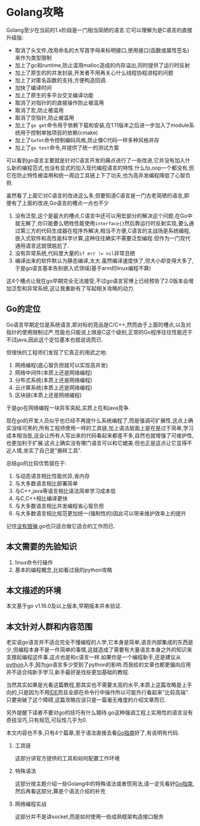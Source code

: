 # Golang攻略

Golang至少在当前的1.x阶段是一门相当简陋的语言.它可以理解为是C语言的直接升级版:

+ 取消了头文件,改用命名的大写首字母来标明接口,使用接口(函数或属性签名)来作为类型限制
+ 加上了gc和runtime,防止滥用malloc造成的内存溢出,同时提供了运行时反射
+ 加上了原生的的并发封装,开发者不用再关心什么线程协程进程的问题
+ 加上了对匿名函数的支持,方便构造回调.
+ 加快了编译时间
+ 加上了原生的多平台交叉编译功能
+ 取消了对指针的的直接操作防止被滥用
+ 取消了宏,防止被滥用
+ 取消了空指针,防止被滥用
+ 加上了`go get`命令用于依赖下载和安装,在1.11版本之后进一步加入了module系统用于控制单独项目的依赖(cmake)
+ 加上了`Gofmt`命令控制编码风格,防止像C代码一样多种风格并存
+ 加上了`go test`命令,并提供了统一的测试方案

可以看到go语言主要就是针对C语言开发的痛点进行了一些改进,它并没有加入什么新的编程范式,也没有显式的加入现代编程语言的特性.什么fp,oop一个都没有,但它在防止特性被滥用和统一周边工具链上下了功夫,也为高并发编程降低了心智负担.

虽然看了上面它对C语言的改进这么多,但要知道C语言是一门古老简陋的语言,即便有了上面的改进,Go语言的槽点一点也不少

1. 没有泛型,这个是最大的槽点,C语言中还可以用宏部分的解决这个问题,在Go中就无解了,你只能要么牺牲性能使用`interface{}`然后靠运行时反射实现,要么通过第三方的代码生成器在程序外解决,相当不方便,C语言的主战场是系统编程,嵌入式软件和高性能科学计算,这种往往确实不需要泛型编程.但作为一门现代通用语言这就很尴尬了.
2. 没有异常系统,代码里大量的`if err != nil`非常丑陋
3. 编译出来的软件默认为静态编译,太大.虽然编译速度快了,但大小却变得大多了,于是go语言基本告别嵌入式领域(基于arm的linux编程不算)

这4个槽点让我在go早期完全无法接受,不过go语言官博上已经预告了2.0版本会增加泛型和异常系统,这让我重新有了写起相关攻略的动力.

## Go的定位

Go语言早期定位是系统语言,即对标的竞品是C/C++,然而由于上面的槽点,以及对指针的使用限制过严,性能也只能说上限是C这个级别,正常的Go程序往往性能还干不过java,因此这个定位基本也就说说而已.

但很快的工程师们发现了它真正的用武之地:

1. 网络编程(底心智负担就可以实现高并发)
2. 网络中间件(本质上还是网络编程)
3. 分布式系统(本质上还是网络编程)
4. 云计算系统(本质上还是网络编程)
5. 区块链(本质上还是网络编程)

于是go在网络编程一块异军突起,实质上在和java竞争.

现在go的开发人员似乎也已经不再提什么系统编程了,而是强调可扩展性,这点上确实没啥可黑的,所有工程师使用一样的工具链,加上语法层面上是在是过于简单,学习成本相当低,这会让所有人写出来的代码看起来都差不多,自然也就增强了可维护性,也更加利于扩展.这点上确实没有哪门语言可以和它媲美.但也正是这点让它显得不近人情,坐实了自己是"搬砖工具".

总结go的比较优势就在于:

1. 与动态语言相比性能优异,省内存
2. 与大多数语言相比部署简单
3. 与C++,java等语言相比语法简单学习成本低
4. 与C,C++相比编译更快
5. 与大多数语言相比并发编程省心智负担
6. 与大多数语言相比规范更加统一(强制性的)因此可以带来维护效率上的提升

记住[没有银弹](https://baike.baidu.com/item/%E6%B2%A1%E6%9C%89%E9%93%B6%E5%BC%B9),go也只适合做它适合的工作而已.

## 本文需要的先验知识

1. linux命令行操作
2. 基本的编程概念,比如看过我的python攻略

## 本文描述的环境

本文基于go v1.16.0及以上版本,早期版本并未验证.

## 本文针对人群和内容范围

老实说go语言并不适合完全不懂编程的人学,它本身是简单,语言内部集成的东西是少,但编程本身不是一件简单的事情,这就造成了需要有大量语言本身之外的知识来支撑起编程这件事.这点也是和c语言一样.如果你是一个编程新手,还是建议从[python](https://tutorialforpython.github.io/)入手,因为go语言多少受到了python的影响.而我给的文章也都更偏向应用并不适合纯新手学习,新手最好是找些更加基础的教程.

当然其实如果是光看这篇教程,那其实也不需要太高的水平,本质上这篇攻略是上手向的,只是因为不用[IDE](https://baike.baidu.com/item/%E9%9B%86%E6%88%90%E5%BC%80%E5%8F%91%E7%8E%AF%E5%A2%83/298524?fr=aladdin)而且全部在命令行中操作所以可能外行看起来"比较高端".只要突破了这个障碍,这篇攻略应该只是一篇毫无难度的介绍文章而已.

另外提醒下读者不要对go的技巧有什么期待.go这种强调工程上实用性的语言没有奇技淫巧,只有规范,可玩性几乎为0.

本文内容也不多,只有4个篇章,至于语法直接去看[Go指南](https://tour.go-zh.org/welcome/1)好了,有说明有代码.

1. 工具链

    这部分讲官方提供的工具和如何配置工作环境

2. 特殊语法

    这部分按主题介绍一些Golang中的特殊语法或者惯用法,请一定先看好[Go指南](https://tour.go-zh.org/welcome/1),然后再看这部分,算是个语法介绍的补充

3. 网络编程实战

    这部分并不是讲socket,而是如何使用一些成熟框架构造接口服务
